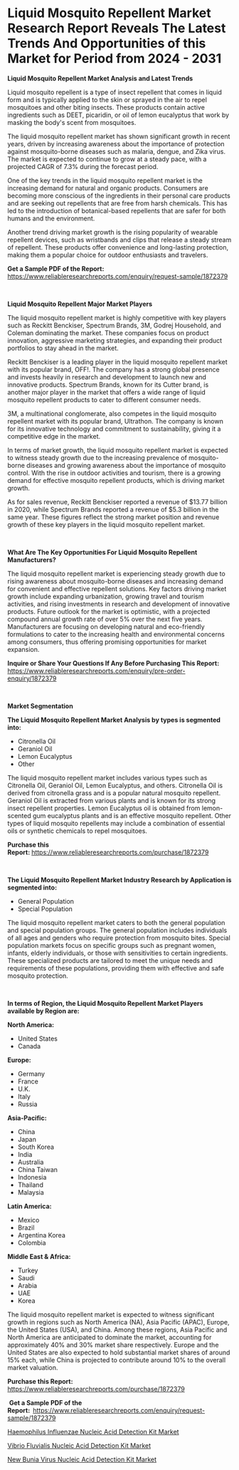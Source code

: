 <p><h1>Liquid Mosquito Repellent Market Research Report Reveals The Latest Trends And Opportunities of this Market for Period from 2024 - 2031</h1></p><p><strong>Liquid Mosquito Repellent Market Analysis and Latest Trends</strong></p>
<p><p>Liquid mosquito repellent is a type of insect repellent that comes in liquid form and is typically applied to the skin or sprayed in the air to repel mosquitoes and other biting insects. These products contain active ingredients such as DEET, picaridin, or oil of lemon eucalyptus that work by masking the body's scent from mosquitoes.</p><p>The liquid mosquito repellent market has shown significant growth in recent years, driven by increasing awareness about the importance of protection against mosquito-borne diseases such as malaria, dengue, and Zika virus. The market is expected to continue to grow at a steady pace, with a projected CAGR of 7.3% during the forecast period.</p><p>One of the key trends in the liquid mosquito repellent market is the increasing demand for natural and organic products. Consumers are becoming more conscious of the ingredients in their personal care products and are seeking out repellents that are free from harsh chemicals. This has led to the introduction of botanical-based repellents that are safer for both humans and the environment.</p><p>Another trend driving market growth is the rising popularity of wearable repellent devices, such as wristbands and clips that release a steady stream of repellent. These products offer convenience and long-lasting protection, making them a popular choice for outdoor enthusiasts and travelers.</p></p>
<p><strong>Get a Sample PDF of the Report:&nbsp;</strong> <a href="https://www.reliableresearchreports.com/enquiry/request-sample/1872379">https://www.reliableresearchreports.com/enquiry/request-sample/1872379</a></p>
<p>&nbsp;</p>
<p><strong>Liquid Mosquito Repellent Major Market Players</strong></p>
<p><p>The liquid mosquito repellent market is highly competitive with key players such as Reckitt Benckiser, Spectrum Brands, 3M, Godrej Household, and Coleman dominating the market. These companies focus on product innovation, aggressive marketing strategies, and expanding their product portfolios to stay ahead in the market.</p><p>Reckitt Benckiser is a leading player in the liquid mosquito repellent market with its popular brand, OFF!. The company has a strong global presence and invests heavily in research and development to launch new and innovative products. Spectrum Brands, known for its Cutter brand, is another major player in the market that offers a wide range of liquid mosquito repellent products to cater to different consumer needs.</p><p>3M, a multinational conglomerate, also competes in the liquid mosquito repellent market with its popular brand, Ultrathon. The company is known for its innovative technology and commitment to sustainability, giving it a competitive edge in the market.</p><p>In terms of market growth, the liquid mosquito repellent market is expected to witness steady growth due to the increasing prevalence of mosquito-borne diseases and growing awareness about the importance of mosquito control. With the rise in outdoor activities and tourism, there is a growing demand for effective mosquito repellent products, which is driving market growth.</p><p>As for sales revenue, Reckitt Benckiser reported a revenue of $13.77 billion in 2020, while Spectrum Brands reported a revenue of $5.3 billion in the same year. These figures reflect the strong market position and revenue growth of these key players in the liquid mosquito repellent market.</p></p>
<p>&nbsp;</p>
<p><strong>What Are The Key Opportunities For Liquid Mosquito Repellent Manufacturers?</strong></p>
<p><p>The liquid mosquito repellent market is experiencing steady growth due to rising awareness about mosquito-borne diseases and increasing demand for convenient and effective repellent solutions. Key factors driving market growth include expanding urbanization, growing travel and tourism activities, and rising investments in research and development of innovative products. Future outlook for the market is optimistic, with a projected compound annual growth rate of over 5% over the next five years. Manufacturers are focusing on developing natural and eco-friendly formulations to cater to the increasing health and environmental concerns among consumers, thus offering promising opportunities for market expansion.</p></p>
<p><strong>Inquire or Share Your Questions If Any Before Purchasing This Report:</strong> <a href="https://www.reliableresearchreports.com/enquiry/pre-order-enquiry/1872379">https://www.reliableresearchreports.com/enquiry/pre-order-enquiry/1872379</a></p>
<p>&nbsp;</p>
<p><strong>Market Segmentation</strong></p>
<p><strong>The Liquid Mosquito Repellent Market Analysis by types is segmented into:</strong></p>
<p><ul><li>Citronella Oil</li><li>Geraniol Oil</li><li>Lemon Eucalyptus</li><li>Other</li></ul></p>
<p><p>The liquid mosquito repellent market includes various types such as Citronella Oil, Geraniol Oil, Lemon Eucalyptus, and others. Citronella Oil is derived from citronella grass and is a popular natural mosquito repellent. Geraniol Oil is extracted from various plants and is known for its strong insect repellent properties. Lemon Eucalyptus oil is obtained from lemon-scented gum eucalyptus plants and is an effective mosquito repellent. Other types of liquid mosquito repellents may include a combination of essential oils or synthetic chemicals to repel mosquitoes.</p></p>
<p><strong>Purchase this Report:&nbsp;</strong><a href="https://www.reliableresearchreports.com/purchase/1872379">https://www.reliableresearchreports.com/purchase/1872379</a></p>
<p>&nbsp;</p>
<p><strong>The Liquid Mosquito Repellent Market Industry Research by Application is segmented into:</strong></p>
<p><ul><li>General Population</li><li>Special Population</li></ul></p>
<p><p>The liquid mosquito repellent market caters to both the general population and special population groups. The general population includes individuals of all ages and genders who require protection from mosquito bites. Special population markets focus on specific groups such as pregnant women, infants, elderly individuals, or those with sensitivities to certain ingredients. These specialized products are tailored to meet the unique needs and requirements of these populations, providing them with effective and safe mosquito protection.</p></p>
<p>&nbsp;</p>
<p><strong>In terms of Region, the Liquid Mosquito Repellent Market Players available by Region are:</strong></p>
<p>
    <p> <strong> North America: </strong>
        <ul>
            <li>United States</li>
            <li>Canada</li>
        </ul>
        </p> 
    <p> <strong> Europe: </strong>
        <ul>
            <li>Germany</li>
            <li>France</li>
            <li>U.K.</li>
            <li>Italy</li>
            <li>Russia</li>
        </ul>
        </p> 
    <p> <strong> Asia-Pacific: </strong>
        <ul>
            <li>China</li>
            <li>Japan</li>
            <li>South Korea</li>
            <li>India</li>
            <li>Australia</li>
            <li>China Taiwan</li>
            <li>Indonesia</li>
            <li>Thailand</li>
            <li>Malaysia</li>
        </ul>
        </p> 
    <p> <strong> Latin America: </strong>
        <ul>
            <li>Mexico</li>
            <li>Brazil</li>
            <li>Argentina Korea</li>
            <li>Colombia</li>
        </ul>
        </p> 
    <p> <strong> Middle East & Africa: </strong>
        <ul>
            <li>Turkey</li>
            <li>Saudi</li>
            <li>Arabia</li>
            <li>UAE</li>
            <li>Korea</li>
        </ul>
    </p>
    </p>
<p><p>The liquid mosquito repellent market is expected to witness significant growth in regions such as North America (NA), Asia Pacific (APAC), Europe, the United States (USA), and China. Among these regions, Asia Pacific and North America are anticipated to dominate the market, accounting for approximately 40% and 30% market share respectively. Europe and the United States are also expected to hold substantial market shares of around 15% each, while China is projected to contribute around 10% to the overall market valuation.</p></p>
<p><strong>Purchase this Report: </strong><a href="https://www.reliableresearchreports.com/purchase/1872379">https://www.reliableresearchreports.com/purchase/1872379</a></p>
<p>&nbsp;<strong>Get a Sample PDF of the Report:&nbsp;&nbsp;</strong><a href="https://www.reliableresearchreports.com/enquiry/request-sample/1872379">https://www.reliableresearchreports.com/enquiry/request-sample/1872379</a></p>
<p><strong></strong></p>
<p><p><a href="https://view.publitas.com/reportprime-1/haemophilus-influenzae-nucleic-acid-detection-kit-market-size-furnishes-valuable-information-encompassing-market-share-market-trends-and-projections-spanning-from-2023-to-2030/">Haemophilus Influenzae Nucleic Acid Detection Kit Market</a></p><p><a href="https://view.publitas.com/reportprime-1/vibrio-fluvialis-nucleic-acid-detection-kit-market-with-the-goal-of-estimating-the-market-size-and-future-growth-potential-of-various-market-segments-based-on-component-applications-end-user-and-region/">Vibrio Fluvialis Nucleic Acid Detection Kit Market</a></p><p><a href="https://view.publitas.com/reportprime-1/new-bunia-virus-nucleic-acid-detection-kit-market-challenges-opportunities-and-growth-drivers-and-major-market-players-forecasted-for-period-from-2023-2030/">New Bunia Virus Nucleic Acid Detection Kit Market</a></p></p>